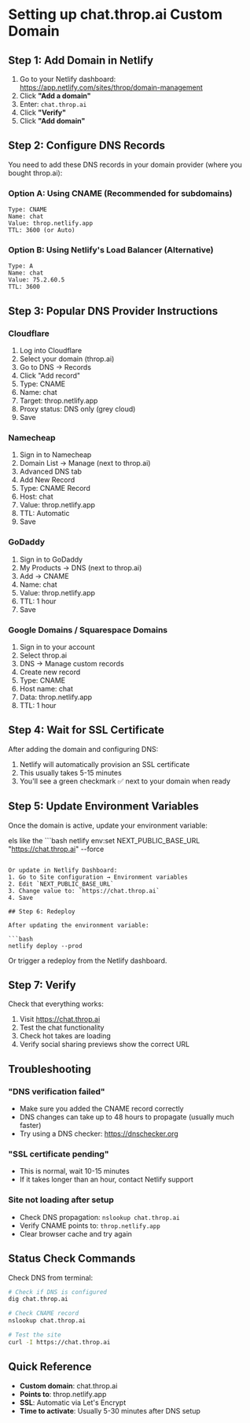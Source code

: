 # Setting up chat.throp.ai Custom Domain

## Step 1: Add Domain in Netlify

1. Go to your Netlify dashboard: https://app.netlify.com/sites/throp/domain-management
2. Click **"Add a domain"**
3. Enter: `chat.throp.ai`
4. Click **"Verify"**
5. Click **"Add domain"**

## Step 2: Configure DNS Records

You need to add these DNS records in your domain provider (where you bought throp.ai):

### Option A: Using CNAME (Recommended for subdomains)
```
Type: CNAME
Name: chat
Value: throp.netlify.app
TTL: 3600 (or Auto)
```

### Option B: Using Netlify's Load Balancer (Alternative)
```
Type: A
Name: chat
Value: 75.2.60.5
TTL: 3600
```

## Step 3: Popular DNS Provider Instructions

### Cloudflare
1. Log into Cloudflare
2. Select your domain (throp.ai)
3. Go to DNS → Records
4. Click "Add record"
5. Type: CNAME
6. Name: chat
7. Target: throp.netlify.app
8. Proxy status: DNS only (grey cloud)
9. Save

### Namecheap
1. Sign in to Namecheap
2. Domain List → Manage (next to throp.ai)
3. Advanced DNS tab
4. Add New Record
5. Type: CNAME Record
6. Host: chat
7. Value: throp.netlify.app
8. TTL: Automatic
9. Save

### GoDaddy
1. Sign in to GoDaddy
2. My Products → DNS (next to throp.ai)
3. Add → CNAME
4. Name: chat
5. Value: throp.netlify.app
6. TTL: 1 hour
7. Save

### Google Domains / Squarespace Domains
1. Sign in to your account
2. Select throp.ai
3. DNS → Manage custom records
4. Create new record
5. Type: CNAME
6. Host name: chat
7. Data: throp.netlify.app
8. TTL: 1 hour

## Step 4: Wait for SSL Certificate

After adding the domain and configuring DNS:
1. Netlify will automatically provision an SSL certificate
2. This usually takes 5-15 minutes
3. You'll see a green checkmark ✅ next to your domain when ready

## Step 5: Update Environment Variables

Once the domain is active, update your environment variable:

els like the ```bash
netlify env:set NEXT_PUBLIC_BASE_URL "https://chat.throp.ai" --force
```

Or update in Netlify Dashboard:
1. Go to Site configuration → Environment variables
2. Edit `NEXT_PUBLIC_BASE_URL`
3. Change value to: `https://chat.throp.ai`
4. Save

## Step 6: Redeploy

After updating the environment variable:

```bash
netlify deploy --prod
```

Or trigger a redeploy from the Netlify dashboard.

## Step 7: Verify

Check that everything works:
1. Visit https://chat.throp.ai
2. Test the chat functionality
3. Check hot takes are loading
4. Verify social sharing previews show the correct URL

## Troubleshooting

### "DNS verification failed"
- Make sure you added the CNAME record correctly
- DNS changes can take up to 48 hours to propagate (usually much faster)
- Try using a DNS checker: https://dnschecker.org

### "SSL certificate pending"
- This is normal, wait 10-15 minutes
- If it takes longer than an hour, contact Netlify support

### Site not loading after setup
- Check DNS propagation: `nslookup chat.throp.ai`
- Verify CNAME points to: `throp.netlify.app`
- Clear browser cache and try again

## Status Check Commands

Check DNS from terminal:
```bash
# Check if DNS is configured
dig chat.throp.ai

# Check CNAME record
nslookup chat.throp.ai

# Test the site
curl -I https://chat.throp.ai
```

## Quick Reference

- **Custom domain**: chat.throp.ai
- **Points to**: throp.netlify.app
- **SSL**: Automatic via Let's Encrypt
- **Time to activate**: Usually 5-30 minutes after DNS setup
